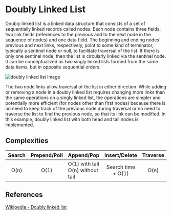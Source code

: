 # Doubly Linked List
Doubly linked list is a linked data structure that consists of a set of sequentially linked records called nodes.
Each node contains three fields: two link fields (references to the previous and to the next node in the sequence of nodes) 
and one data field. The beginning and ending nodes' previous and next links, respectively, point to some kind of terminator,
typically a sentinel node or null, to facilitate traversal of the list. If there is only one sentinel node,
then the list is circularly linked via the sentinel node. It can be conceptualized as two singly linked lists
formed from the same data items, but in opposite sequential orders.

![doubly linked list image](https://upload.wikimedia.org/wikipedia/commons/thumb/5/5e/Doubly-linked-list.svg/1000px-Doubly-linked-list.svg.png)

The two node links allow traversal of the list in either direction. While adding or removing a node in a doubly linked list
requires changing more links than the same operations on a singly linked list, the operations are simpler
and potentially more efficient (for nodes other than first nodes) because there is no need to keep track of 
the previous node during traversal or no need to traverse the list to find the previous node, so that its link can be modified.
In this example, doubly linked list with both head and tail nodes is implemented.

## Complexities
|Search|Prepend/Poll|Append/Pop|Insert/Delete|Traverse|Space|
|:----:|:----------:|----------|:-----------:|:------:|:---:|
|O(n)|O(1)|O(1) with tail<br>O(n) without tail|Search time + O(1)|O(n)|O(n)|

## References
[Wikipedia - Doubly linked list](https://en.wikipedia.org/wiki/Doubly_linked_list)
